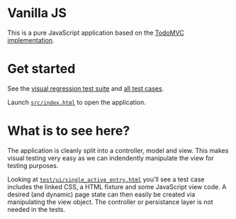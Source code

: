 Vanilla JS
==========

This is a pure JavaScript application based on the [TodoMVC implementation](https://github.com/tastejs/todomvc/tree/gh-pages/vanilla-examples/vanillajs).

Get started
===========

See the [visual regression test suite](RegressionRunner.html) and [all test cases](test/ui/).

Launch [`src/index.html`](src/index.html) to open the application.

What is to see here?
====================

The application is cleanly split into a controller, model and view. This makes visual testing very easy as we can indendently manipulate the view for testing purposes.

Looking at [`test/ui/single_active_entry.html`](test/ui/single_active_entry.html) you'll see a test case includes the linked CSS, a HTML fixture and some JavaScript view code. A desired (and dynamic) page state can then easily be created via manipulating the view object. The controller or persistance layer is not needed in the tests.
